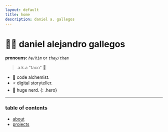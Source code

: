 ```yaml
---
layout: default
title: home
description: daniel a. gallegos
---
```

# 👨‍💻️ daniel alejandro gallegos
**pronouns:** *`he/him`* or *`they/them`*

> a.k.a "taco" 🌮

* 🔮 code alchemist.
* ⭐ digital storyteller.
* 💚 huge nerd.
{: .hero}

---

### table of contents

* [about](about)
* [projects](projects)